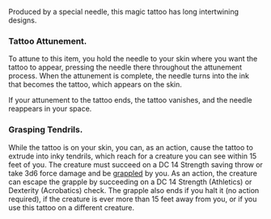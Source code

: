 Produced by a special needle, this magic tattoo has long intertwining designs.

### Tattoo Attunement. 

To attune to this item, you hold the needle to your skin where you want the tattoo to appear, pressing the needle there throughout the attunement process. When the attunement is complete, the needle turns into the ink that becomes the tattoo, which appears on the skin.

If your attunement to the tattoo ends, the tattoo vanishes, and the needle reappears in your space.

### Grasping Tendrils. 

While the tattoo is on your skin, you can, as an action, cause the tattoo to extrude into inky tendrils, which reach for a creature you can see within 15 feet of you. The creature must succeed on a DC 14 Strength saving throw or take 3d6 force damage and be [grappled](https://5e.tools/conditionsdiseases.html#grappled_phb) by you. As an action, the creature can escape the grapple by succeeding on a DC 14 Strength (Athletics) or Dexterity (Acrobatics) check. The grapple also ends if you halt it (no action required), if the creature is ever more than 15 feet away from you, or if you use this tattoo on a different creature.
